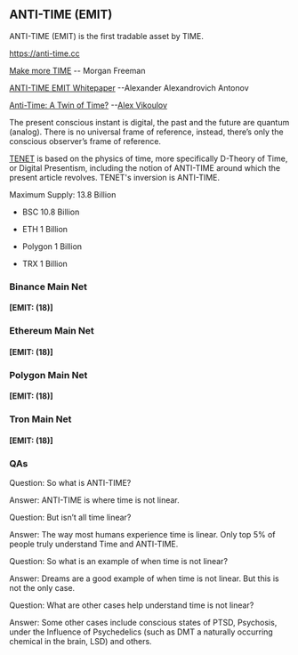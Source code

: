 ## ANTI-TIME (EMIT)
ANTI-TIME (EMIT) is the first tradable asset by TIME.

<https://anti-time.cc> 

[Make more TIME](https://youtu.be/TIf241ZDyRo) -- Morgan Freeman

[ANTI-TIME EMIT Whitepaper](https://www.scirp.org/pdf/jmp_2021042715394684.pdf) --Alexander Alexandrovich Antonov

[Anti-Time: A Twin of Time?](https://www.ecstadelic.net/top-stories/anti-time-a-twin-of-time) --[Alex Vikoulov](https://www.alexvikoulov.com/)

The present conscious instant is digital, the past and the future are quantum (analog). There is no universal frame of reference, instead, there’s only the conscious observer’s frame of reference.

[TENET](https://en.wikipedia.org/wiki/Tenet_(film)) is based on the physics of time, more specifically D-Theory of Time, or Digital Presentism, including the notion of ANTI-TIME around which the present article revolves. TENET's inversion is ANTI-TIME. 



Maximum Supply: 13.8 Billion

- BSC 10.8 Billion

- ETH 1 Billion

- Polygon 1 Billion

- TRX 1 Billion

### Binance Main Net

#### [EMIT: (18)]

### Ethereum Main Net

#### [EMIT: (18)]

### Polygon Main Net

#### [EMIT: (18)]

### Tron Main Net

#### [EMIT: (18)]

### QAs
Question: So what is ANTI-TIME?

Answer: ANTI-TIME is where time is not linear.

Question: But isn’t all time linear?

Answer: The way most humans experience time is linear. Only top 5% of people truly understand Time and ANTI-TIME.

Question: So what is an example of when time is not linear?

Answer: Dreams are a good example of when time is not linear. But this is not the only case.

Question: What are other cases help understand time is not linear?

Answer: Some other cases include conscious states of PTSD, Psychosis, under the Influence of Psychedelics (such as DMT a naturally occurring chemical in the brain, LSD) and others.
<!--
**ANTI-TIME/ANTI-TIME** is a ✨ _special_ ✨ repository because its `README.md` (this file) appears on your GitHub profile.

Here are some ideas to get you started:

- 🔭 I’m currently working on ...
- 🌱 I’m currently learning ...
- 👯 I’m looking to collaborate on ...
- 🤔 I’m looking for help with ...
- 💬 Ask me about ...
- 📫 How to reach me: ...
- 😄 Pronouns: ...
- ⚡ Fun fact: ...
-->
